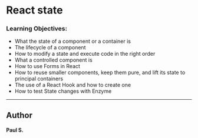 # React state

### Learning Objectives:
*    What the state of a component or a container is
*    The lifecycle of a component
*    How to modify a state and execute code in the right order
*    What a controlled component is
*    How to use Forms in React
*    How to reuse smaller components, keep them pure, and lift its state to principal containers
*    The use of a React Hook and how to create one
*    How to test State changes with Enzyme

--- 
## Author 
#### Paul S.